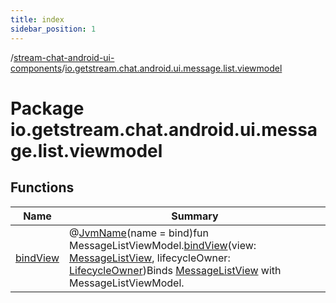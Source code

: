 ```yaml
---
title: index
sidebar_position: 1
---
```

/[stream-chat-android-ui-components](../index.md)/[io.getstream.chat.android.ui.message.list.viewmodel](index.md)  
  
  
  
# Package io.getstream.chat.android.ui.message.list.viewmodel  
  
  
## Functions  
  
|  Name |  Summary | 
|---|---|
| <a name="io.getstream.chat.android.ui.message.list.viewmodel//bindView/com.getstream.sdk.chat.viewmodel.messages.MessageListViewModel#io.getstream.chat.android.ui.message.list.MessageListView#androidx.lifecycle.LifecycleOwner/PointingToDeclaration/"></a>[bindView](bindView.md)| <a name="io.getstream.chat.android.ui.message.list.viewmodel//bindView/com.getstream.sdk.chat.viewmodel.messages.MessageListViewModel#io.getstream.chat.android.ui.message.list.MessageListView#androidx.lifecycle.LifecycleOwner/PointingToDeclaration/"></a>@[JvmName](https://kotlinlang.org/api/latest/jvm/stdlib/kotlin.jvm/-jvm-name/index.html)(name = bind)fun MessageListViewModel.[bindView](bindView.md)(view: [MessageListView](../io.getstream.chat.android.ui.message.list/MessageListView/index.md), lifecycleOwner: [LifecycleOwner](https://developer.android.com/reference/kotlin/androidx/lifecycle/LifecycleOwner.html))Binds [MessageListView](../io.getstream.chat.android.ui.message.list/MessageListView/index.md) with MessageListViewModel.|

